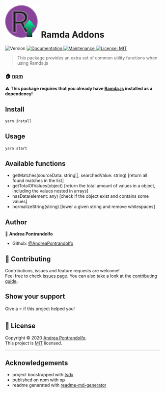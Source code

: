 <h1><img src="assets/images/ramda-addons.svg">  Ramda Addons</h1>
<p>
  <img alt="Version" src="https://img.shields.io/badge/version-2.1.0-blue.svg?cacheSeconds=2592000" />
  <a href="https://github.com/AndreaPontrandolfo/ramda-addons#readme" target="_blank">
    <img alt="Documentation" src="https://img.shields.io/badge/documentation-yes-brightgreen.svg" />
  </a>
  <a href="https://github.com/AndreaPontrandolfo/ramda-addons/graphs/commit-activity" target="_blank">
    <img alt="Maintenance" src="https://img.shields.io/badge/Maintained%3F-yes-green.svg" />
  </a>
  <a href="https://github.com/AndreaPontrandolfo/ramda-addons/blob/master/LICENSE" target="_blank">
    <img alt="License: MIT" src="https://img.shields.io/github/license/AndreaPontrandolfo/ramda-addons" />
  </a>
</p>

> This package provides an extra set of common utility functions when using Ramda.js

### 🏠 [npm](https://www.npmjs.com/package/ramda-addons)

⚠️ **This package requires that you already have [Ramda.js](https://github.com/ramda/ramda) installed as a dependency!**

## Install

```sh
yarn install
```

## Usage

```sh
yarn start
```

## Available functions

- getMatches(sourceData: string[], searchedValue: string) [return all found matches in the list]
- getTotalOfValues(object) [return the total amount of values in a object, including the values nested in arrays]
- hasData(element: any) [check if the object exist and contains some values]
- normalizeString(string) [lower a given string and remove whitespaces]

## Author

👤 **Andrea Pontrandolfo**

* Github: [@AndreaPontrandolfo](https://github.com/AndreaPontrandolfo)

## 🤝 Contributing

Contributions, issues and feature requests are welcome!<br />Feel free to check [issues page](https://github.com/AndreaPontrandolfo/ramda-addons/issues). You can also take a look at the [contributing guide](https://github.com/AndreaPontrandolfo/ramda-addons/blob/master/CONTRIBUTING.md).

## Show your support

Give a ⭐️ if this project helped you!

## 📝 License

Copyright © 2020 [Andrea Pontrandolfo](https://github.com/AndreaPontrandolfo).<br />
This project is [MIT](https://github.com/AndreaPontrandolfo/ramda-addons/blob/master/LICENSE) licensed.

***
## Acknowledgements
- project boostrapped with [tsdx](https://github.com/formium/tsdx)
- published on npm with [np](https://github.com/sindresorhus/np)
- readme generated with [readme-md-generator](https://github.com/kefranabg/readme-md-generator)
